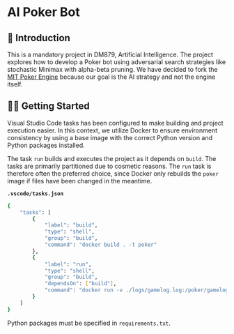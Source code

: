 AI Poker Bot
===

## 👋 Introduction
This is a mandatory project in DM879, Artificial Intelligence. The project explores how to develop a Poker bot using adversarial search strategies like stochastic Minimax with alpha-beta pruning. We have decided to fork the [MIT Poker Engine](https://github.com/mitpokerbots/engine) because our goal is the AI strategy and not the engine itself.

## 👷‍♂️ Getting Started
Visual Studio Code tasks has been configured to make building and project execution easier. In this context, we utilize Docker to ensure environment consistency by using a base image with the correct Python version and Python packages installed.

The task `run` builds and executes the project as it depends on `build`. The tasks are primarily partitioned due to cosmetic reasons. The `run` task is therefore often the preferred choice, since Docker only rebuilds the `poker` image if files have been changed in the meantime.

**`.vscode/tasks.json`**
```bash
{
    "tasks": [
        {
            "label": "build",
            "type": "shell",
            "group": "build",
            "command": "docker build . -t poker"
        },
        {
            "label": "run",
            "type": "shell",
            "group": "build",
            "dependsOn": ["build"],
            "command": "docker run -v ./logs/gamelog.log:/poker/gamelog.txt -v ./logs/A.log:/poker/A.txt -v ./logs/B.log:/poker/B.txt poker"
        }
    ]
}
```

Python packages must be specified in `requirements.txt`.
